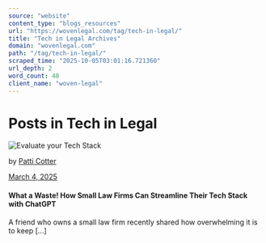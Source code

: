 ```yaml
---
source: "website"
content_type: "blogs_resources"
url: "https://wovenlegal.com/tag/tech-in-legal/"
title: "Tech in Legal Archives"
domain: "wovenlegal.com"
path: "/tag/tech-in-legal/"
scraped_time: "2025-10-05T03:01:16.721360"
url_depth: 2
word_count: 48
client_name: "woven-legal"
---
```


# Posts in Tech in Legal

![Evaluate your Tech Stack](https://wovenlegal.com/wp-content/uploads/2025/03/iTech-Stack-Image.jpg)

by [Patti Cotter](https://wovenlegal.com/author/patti-cotter/)

[March 4, 2025](https://wovenlegal.com/2025/03/04/)

#### What a Waste! How Small Law Firms Can Streamline Their Tech Stack with ChatGPT

A friend who owns a small law firm recently shared how overwhelming it is to keep [...]